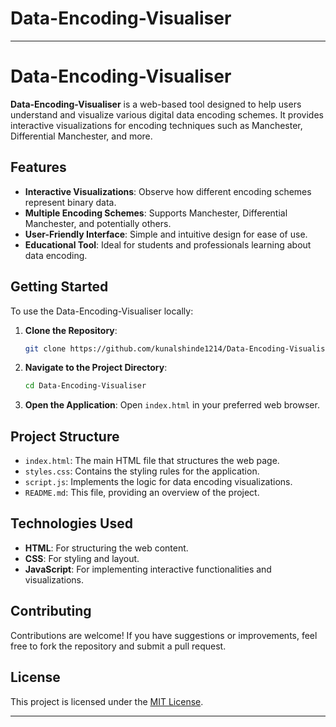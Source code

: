 # Data-Encoding-Visualiser


---

# Data-Encoding-Visualiser

**Data-Encoding-Visualiser** is a web-based tool designed to help users understand and visualize various digital data encoding schemes. It provides interactive visualizations for encoding techniques such as Manchester, Differential Manchester, and more.

## Features

* **Interactive Visualizations**: Observe how different encoding schemes represent binary data.
* **Multiple Encoding Schemes**: Supports Manchester, Differential Manchester, and potentially others.
* **User-Friendly Interface**: Simple and intuitive design for ease of use.
* **Educational Tool**: Ideal for students and professionals learning about data encoding.

## Getting Started

To use the Data-Encoding-Visualiser locally:

1. **Clone the Repository**:

   ```bash
   git clone https://github.com/kunalshinde1214/Data-Encoding-Visualiser.git
   ```
2. **Navigate to the Project Directory**:

   ```bash
   cd Data-Encoding-Visualiser
   ```
3. **Open the Application**:
   Open `index.html` in your preferred web browser.

## Project Structure

* `index.html`: The main HTML file that structures the web page.
* `styles.css`: Contains the styling rules for the application.
* `script.js`: Implements the logic for data encoding visualizations.
* `README.md`: This file, providing an overview of the project.

## Technologies Used

* **HTML**: For structuring the web content.
* **CSS**: For styling and layout.
* **JavaScript**: For implementing interactive functionalities and visualizations.

## Contributing

Contributions are welcome! If you have suggestions or improvements, feel free to fork the repository and submit a pull request.

## License

This project is licensed under the [MIT License](LICENSE).

---


